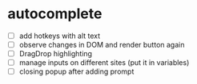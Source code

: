 # autocomplete

- [ ] add hotkeys with alt text
- [ ] observe changes in DOM and render button again
- [ ] DragDrop highlighting
- [ ] manage inputs on different sites (put it in variables)
- [ ] closing popup after adding prompt

